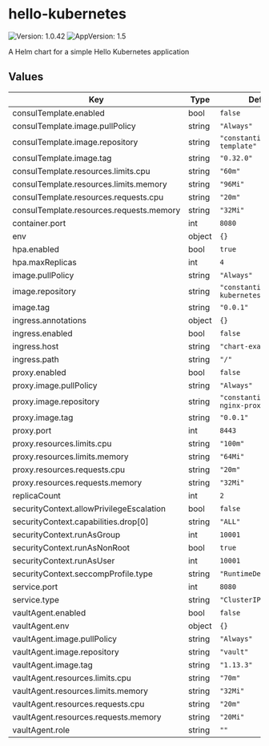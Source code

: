 # hello-kubernetes

![Version: 1.0.42](https://img.shields.io/badge/Version-1.0.42-informational?style=flat-square) ![AppVersion: 1.5](https://img.shields.io/badge/AppVersion-1.5-informational?style=flat-square)

A Helm chart for a simple Hello Kubernetes application

## Values

| Key | Type | Default | Description |
|-----|------|---------|-------------|
| consulTemplate.enabled | bool | `false` |  |
| consulTemplate.image.pullPolicy | string | `"Always"` |  |
| consulTemplate.image.repository | string | `"constantin07/consul-template"` |  |
| consulTemplate.image.tag | string | `"0.32.0"` |  |
| consulTemplate.resources.limits.cpu | string | `"60m"` |  |
| consulTemplate.resources.limits.memory | string | `"96Mi"` |  |
| consulTemplate.resources.requests.cpu | string | `"20m"` |  |
| consulTemplate.resources.requests.memory | string | `"32Mi"` |  |
| container.port | int | `8080` |  |
| env | object | `{}` |  |
| hpa.enabled | bool | `true` |  |
| hpa.maxReplicas | int | `4` |  |
| image.pullPolicy | string | `"Always"` |  |
| image.repository | string | `"constantin07/hello-kubernetes"` |  |
| image.tag | string | `"0.0.1"` |  |
| ingress.annotations | object | `{}` |  |
| ingress.enabled | bool | `false` |  |
| ingress.host | string | `"chart-example.local"` |  |
| ingress.path | string | `"/"` |  |
| proxy.enabled | bool | `false` |  |
| proxy.image.pullPolicy | string | `"Always"` |  |
| proxy.image.repository | string | `"constantin07/docker-nginx-proxy"` |  |
| proxy.image.tag | string | `"0.0.1"` |  |
| proxy.port | int | `8443` |  |
| proxy.resources.limits.cpu | string | `"100m"` |  |
| proxy.resources.limits.memory | string | `"64Mi"` |  |
| proxy.resources.requests.cpu | string | `"20m"` |  |
| proxy.resources.requests.memory | string | `"32Mi"` |  |
| replicaCount | int | `2` |  |
| securityContext.allowPrivilegeEscalation | bool | `false` |  |
| securityContext.capabilities.drop[0] | string | `"ALL"` |  |
| securityContext.runAsGroup | int | `10001` |  |
| securityContext.runAsNonRoot | bool | `true` |  |
| securityContext.runAsUser | int | `10001` |  |
| securityContext.seccompProfile.type | string | `"RuntimeDefault"` |  |
| service.port | int | `8080` |  |
| service.type | string | `"ClusterIP"` |  |
| vaultAgent.enabled | bool | `false` |  |
| vaultAgent.env | object | `{}` |  |
| vaultAgent.image.pullPolicy | string | `"Always"` |  |
| vaultAgent.image.repository | string | `"vault"` |  |
| vaultAgent.image.tag | string | `"1.13.3"` |  |
| vaultAgent.resources.limits.cpu | string | `"70m"` |  |
| vaultAgent.resources.limits.memory | string | `"32Mi"` |  |
| vaultAgent.resources.requests.cpu | string | `"20m"` |  |
| vaultAgent.resources.requests.memory | string | `"20Mi"` |  |
| vaultAgent.role | string | `""` |  |
